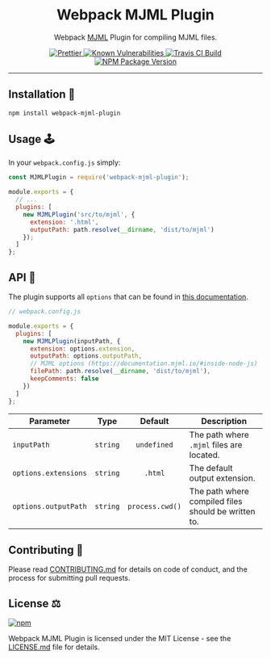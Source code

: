 <h1 align="center">Webpack MJML Plugin</h1>

<p align="center">Webpack <a href="https://mjml.io">MJML</a> Plugin for compiling MJML files.</p>

<p align="center">
  <a href="https://github.com/prettier/prettier">
    <img src="https://img.shields.io/badge/code_of-conduct-ff69b4.svg" alt="Prettier" />
  </a>
  <a href="https://snyk.io/test/github/matteobertoldo/mjml-webpack-plugin?targetFile=package.json">
    <img src="https://snyk.io/test/github/matteobertoldo/mjml-webpack-plugin/badge.svg?targetFile=package.json" alt="Known Vulnerabilities" />
  </a>
  <a href="https://app.travis-ci.com/matteobertoldo/mjml-webpack-plugin">
    <img src="https://app.travis-ci.com/matteobertoldo/mjml-webpack-plugin.svg?branch=master" alt="Travis CI Build">
  </a>
  <a href="https://www.npmjs.com/package/mjml-webpack-plugin">
    <img src="https://img.shields.io/npm/v/mjml-webpack-plugin.svg" alt="NPM Package Version" />
  </a>
</p>

---

## Installation :gift:

```sh
npm install webpack-mjml-plugin
```

## Usage :joystick:

In your `webpack.config.js` simply:

```javascript
const MJMLPlugin = require('webpack-mjml-plugin');

module.exports = {
  // ...
  plugins: [
    new MJMLPlugin('src/to/mjml', {
      extension: '.html',
      outputPath: path.resolve(__dirname, 'dist/to/mjml')
    });
  ]
};
```

## API :bee:

The plugin supports all `options` that can be found in [this documentation](https://documentation.mjml.io/#inside-node-js).

```js
// webpack.config.js

module.exports = {
  plugins: [
    new MJMLPlugin(inputPath, {
      extension: options.extension,
      outputPath: options.outputPath,
      // MJML options (https://documentation.mjml.io/#inside-node-js)
      filePath: path.resolve(__dirname, 'dist/to/mjml'),
      keepComments: false
    })
  ]
};
```

| Parameter            |   Type   |     Default     | Description                                         |
| -------------------- | :------: | :-------------: | --------------------------------------------------- |
| `inputPath`          | `string` |   `undefined`   | The path where `.mjml` files are located.           |
| `options.extensions` | `string` |     `.html`     | The default output extension.                       |
| `options.outputPath` | `string` | `process.cwd()` | The path where compiled files should be written to. |

## Contributing :busts_in_silhouette:

Please read [CONTRIBUTING.md](https://github.com/matteobertoldo/webpack-mjml-plugin/blob/main/CONTRIBUTING.md) for details on code of conduct, and the process for submitting pull requests.

## License :balance_scale:

[![npm](https://img.shields.io/npm/l/mjm-webpack-plugin.svg)](https://www.npmjs.com/package/mjm-webpack-plugin)

Webpack MJML Plugin is licensed under the MIT License - see the [LICENSE.md](https://github.com/matteobertoldo/mjml-webpack-plugin/blob/main/LICENSE) file for details.
